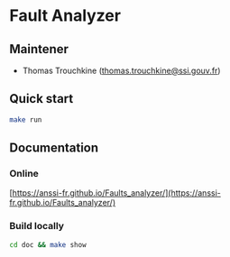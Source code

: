 # Fault Analyzer

## Maintener
- Thomas Trouchkine (thomas.trouchkine@ssi.gouv.fr)

## Quick start
```sh
make run
```

## Documentation

### Online
[https://anssi-fr.github.io/Faults_analyzer/](https://anssi-fr.github.io/Faults_analyzer/)

### Build locally
```sh
cd doc && make show
```